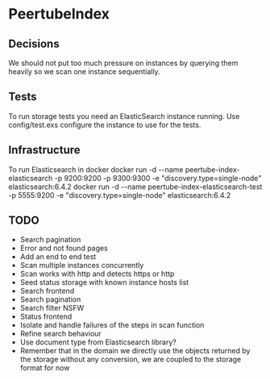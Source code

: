 # PeertubeIndex

## Decisions
We should not put too much pressure on instances by querying them heavily so we scan one instance sequentially.

## Tests

To run storage tests you need an ElasticSearch instance running.
Use config/test.exs configure the instance to use for the tests.

## Infrastructure
To run Elasticsearch in docker 
docker run -d --name peertube-index-elasticsearch -p 9200:9200 -p 9300:9300 -e "discovery.type=single-node" elasticsearch:6.4.2
docker run -d --name peertube-index-elasticsearch-test -p 5555:9200 -e "discovery.type=single-node" elasticsearch:6.4.2

##  TODO
- Search pagination
- Error and not found pages
- Add an end to end test
- Scan multiple instances concurrently
- Scan works with http and detects https or http
- Seed status storage with known instance hosts list
- Search frontend
- Search pagination
- Search filter NSFW
- Status frontend
- Isolate and handle failures of the steps in scan function
- Refine search behaviour
- Use document type from Elasticsearch library?
- Remember that in the domain we directly use the objects returned by the storage without any conversion, we are coupled to the storage format for now
